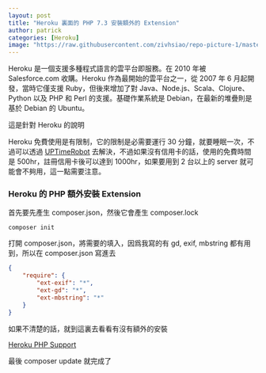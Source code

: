 ```yaml
---
layout: post
title: "Heroku 裏面的 PHP 7.3 安裝額外的 Extension"
author: patrick
categories: [Heroku]
image: "https://raw.githubusercontent.com/zivhsiao/repo-picture-1/master/images/heroku/Heroku_logo.svg.png"  
---
```


Heroku 是一個支援多種程式語言的雲平台即服務。在 2010 年被 Salesforce.com 收購。Heroku 作為最開始的雲平台之一，從 2007 年 6 月起開發，當時它僅支援 Ruby，但後來增加了對 Java、Node.js、Scala、Clojure、Python 以及 PHP 和 Perl 的支援。基礎作業系統是 Debian，在最新的堆疊則是基於 Debian 的 Ubuntu。 

這是針對 Heroku 的說明

Heroku 免費使用是有限制，它的限制是必需要運行 30 分鐘，就要睡眠一次，不過可以透過 [UPTimeRobot](https://uptimerobot.com) 去解決，不過如果沒有信用卡的話，使用的免費時間是 500hr，註冊信用卡後可以達到 1000hr，如果要用到 2 台以上的 server 就可能會不夠用，這一點需要注意。

### Heroku 的 PHP 額外安裝 Extension

首先要先產生 composer.json，然後它會產生 composer.lock

```
composer init
```

打開 composer.json，將需要的填入，因爲我寫的有 gd, exif, mbstring 都有用到，所以在 composer.json 寫進去


```json
{
    "require": {
        "ext-exif": "*",
        "ext-gd": "*",
        "ext-mbstring": "*"
    }
}
```

如果不清楚的話，就到這裏去看看有沒有額外的安裝

[Heroku PHP Support](https://devcenter.heroku.com/articles/php-support)

最後 composer update 就完成了 